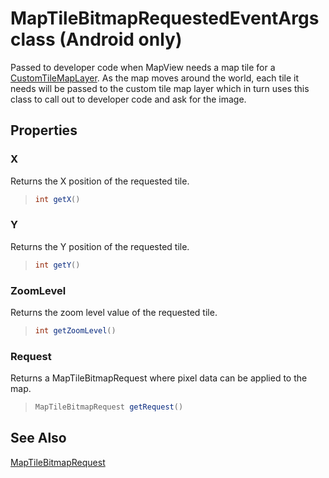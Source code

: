
# MapTileBitmapRequestedEventArgs class (Android only)

Passed to developer code when MapView needs a map tile for a [CustomTileMapLayer](../CustomTileMapLayer-class.md). As the map moves around the world, each tile it needs will be passed to the custom tile map layer which in turn uses this class to call out to developer code and ask for the image.

## Properties

### X

Returns the X position of the requested tile.

>```java
> int getX()
>```

### Y

Returns the Y position of the requested tile.

>```java
> int getY()
>```

### ZoomLevel

Returns the zoom level value of the requested tile.

>```java
> int getZoomLevel()
>```

### Request

Returns a MapTileBitmapRequest where pixel data can be applied to the map.

> ```java
> MapTileBitmapRequest getRequest()
> ```  

## See Also 

[MapTileBitmapRequest](MapTileBitmapRequest-class.md)